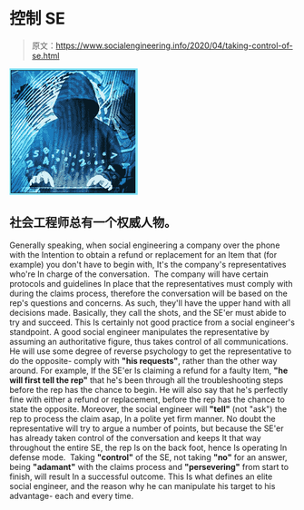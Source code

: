 # 控制 SE

> 原文：<https://www.socialengineering.info/2020/04/taking-control-of-se.html>

[![](img/88ce0c9334617c91ca005f9269f20789.png)](https://1.bp.blogspot.com/-wBm_-8Bs7jk/XomzDf8ra0I/AAAAAAAAjmY/iAMhcJc1Ojo06hUjLkkf8mWz7Xraznf7gCLcBGAsYHQ/s1600/Social%2BEngineer.%2Bwww.socialengineers.net.pg.jpg)

## **社会工程师总有一个权威人物。**

Generally speaking, when social engineering a company over the phone with the Intention to obtain a refund or replacement for an Item that (for example) you don't have to begin with, It's the company's representatives who're In charge of the conversation. 
  The company will have certain protocols and guidelines In place that the representatives must comply with during the claims process, therefore the conversation will be based on the rep's questions and concerns. As such, they'll have the upper hand with all decisions made. Basically, they call the shots, and the SE'er must abide to try and succeed. This Is certainly not good practice from a social engineer's standpoint.
  A good social engineer manipulates the representative by assuming an authoritative figure, thus takes control of all communications. He will use some degree of reverse psychology to get the representative to do the opposite- comply with **"his requests"**, rather than the other way around.
  For example, If the SE'er Is claiming a refund for a faulty Item, **"he will first tell the rep"** that he's been through all the troubleshooting steps before the rep has the chance to begin. He will also say that he's perfectly fine with either a refund or replacement, before the rep has the chance to state the opposite. Moreover, the social engineer will **"tell"** (not "ask") the rep to process the claim asap, In a polite yet firm manner.
  No doubt the representative will try to argue a number of points, but because the SE'er has already taken control of the conversation and keeps It that way throughout the entire SE, the rep Is on the back foot, hence Is operating In defense mode. 
  Taking **"control"** of the SE, not taking **"no"** for an answer, being **"adamant"** with the claims process and **"persevering"** from start to finish, will result In a successful outcome. This Is what defines an elite social engineer, and the reason why he can manipulate his target to his advantage- each and every time.
